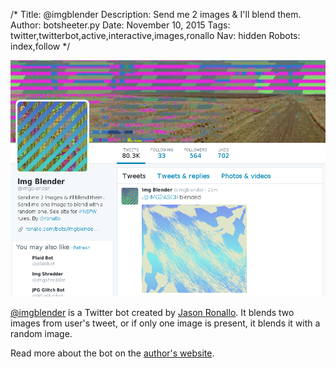 /*
Title: @imgblender
Description: Send me 2 images & I'll blend them.
Author: botsheeter.py
Date: November 10, 2015
Tags: twitter,twitterbot,active,interactive,images,ronallo
Nav: hidden
Robots: index,follow
*/

[![](/content/bots/twitterbots/images/imgblender.png)](https://twitter.com/imgblender)

[@imgblender](https://twitter.com/imgblender) is a Twitter bot created by [Jason Ronallo](https://twitter.com/ronallo). It blends two images from user's tweet, or if only one image is present, it blends it with a random image.

Read more about the bot on the [author's website](http://ronallo.com/bots/imgblender/).
